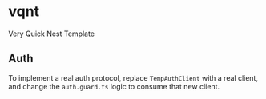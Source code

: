 # vqnt

Very Quick Nest Template

## Auth

To implement a real auth protocol, replace `TempAuthClient` with a real client, and change the `auth.guard.ts` logic to consume that new client.
